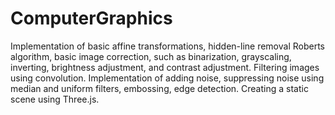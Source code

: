 # ComputerGraphics
Implementation of basic affine transformations, hidden-line removal Roberts algorithm, basic image correction, such as binarization, grayscaling, inverting, brightness adjustment, and contrast adjustment. Filtering images using convolution. Implementation of adding noise, suppressing noise using median and uniform filters, embossing, edge detection. Creating a static scene using Three.js.
